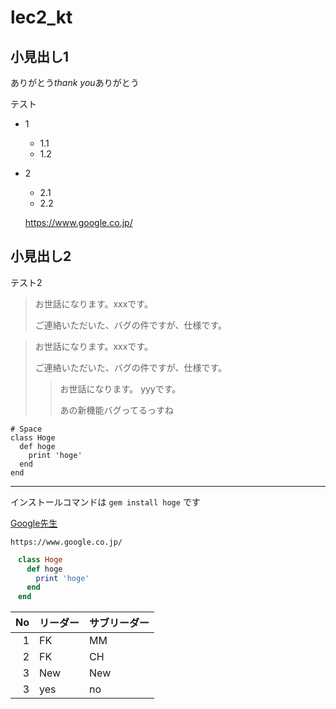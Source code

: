 # lec2_kt

## 小見出し1
ありがとう*thank you*ありがとう

テスト
  - 1
    - 1.1
    - 1.2
  - 2
    - 2.1
    - 2.2


    https://www.google.co.jp/

## 小見出し2
テスト2

> お世話になります。xxxです。
> 
> ご連絡いただいた、バグの件ですが、仕様です。

> お世話になります。xxxです。
> 
> ご連絡いただいた、バグの件ですが、仕様です。
>> お世話になります。 yyyです。
>> 
>> あの新機能バグってるっすね


    # Space
    class Hoge
      def hoge
        print 'hoge'
      end
    end
    
    
    
***
インストールコマンドは `gem install hoge` です

[Google先生](https://www.google.co.jp/)

    https://www.google.co.jp/



~~~ruby
　class Hoge
　  def hoge
　    print 'hoge'
　  end
　end
~~~

|No|リーダー|サブリーダー|
|--:|:--|:--|
|1|FK|MM|
|2|FK|CH|
|3|New|New|
|3|yes|no|
